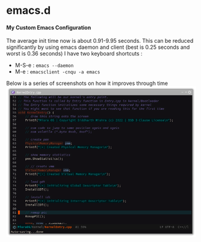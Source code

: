 # emacs.d
#### My Custom Emacs Configuration

The average init time now is about 0.91-9.95 seconds. This can be reduced significantly by
using emacs daemon and client (best is 0.25 seconds and worst is 0.36 seconds)
I have two keyboard shortcuts :
- M-S-e : `emacs --daemon`
- M-e : `emacsclient -cnqu -a emacs`

Below is a series of screenshots on how it improves through time
![](./screenshots/1.png)